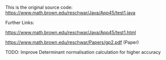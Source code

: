 This is the original source code: https://www.math.brown.edu/reschwar/Java/App45/test1.java

Further Links:

https://www.math.brown.edu/reschwar/Java/App45/test1.html 

https://www.math.brown.edu/reschwar/Papers/gp2.pdf (Paper)

TODO:
Improve Determinant normalisation calculation for higher accuracy

